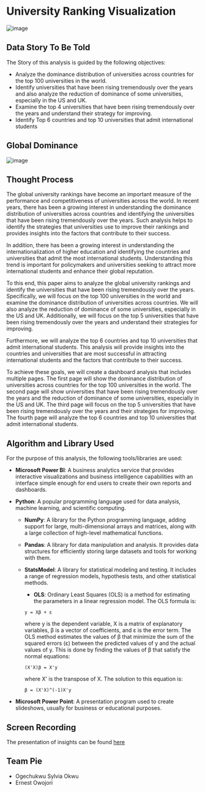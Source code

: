 # University Ranking Visualization

![image](https://user-images.githubusercontent.com/95111839/233276139-627f07d6-30dc-4486-8707-8f2103f9beb7.png)


## Data Story To Be Told

The Story of this analysis is guided by the following objectives:

* Analyze the dominance distribution of universities across countries for the top 100 universities in the world.
* Identify universities that have been rising tremendously over the years and also analyze the reduction of dominance of some universities, especially in the US and UK.
* Examine the top 4 universities that have been rising tremendously over the years and understand their strategy for improving.
* Identify Top 6 countries and top 10 universities that admit international students

## Global Dominance
![image](https://user-images.githubusercontent.com/95111839/233275742-8acfaf09-dbc1-43ba-8260-85370d23f052.png)

## Thought Process

The global university rankings have become an important measure of the performance and competitiveness of universities across the world. In recent years, there has been a growing interest in understanding the dominance distribution of universities across countries and identifying the universities that have been rising tremendously over the years. Such analysis helps to identify the strategies that universities use to improve their rankings and provides insights into the factors that contribute to their success.

In addition, there has been a growing interest in understanding the internationalization of higher education and identifying the countries and universities that admit the most international students. Understanding this trend is important for policymakers and universities seeking to attract more international students and enhance their global reputation.

To this end, this paper aims to analyze the global university rankings and identify the universities that have been rising tremendously over the years. Specifically, we will focus on the top 100 universities in the world and examine the dominance distribution of universities across countries. We will also analyze the reduction of dominance of some universities, especially in the US and UK. Additionally, we will focus on the top 5 universities that have been rising tremendously over the years and understand their strategies for improving.

Furthermore, we will analyze the top 6 countries and top 10 universities that admit international students. This analysis will provide insights into the countries and universities that are most successful in attracting international students and the factors that contribute to their success.

To achieve these goals, we will create a dashboard analysis that includes multiple pages. The first page will show the dominance distribution of universities across countries for the top 100 universities in the world. The second page will show universities that have been rising tremendously over the years and the reduction of dominance of some universities, especially in the US and UK. The third page will focus on the top 5 universities that have been rising tremendously over the years and their strategies for improving. The fourth page will analyze the top 6 countries and top 10 universities that admit international students.



## Algorithm and Library Used

For the purpose of this analysis, the following tools/libraries are used:

* **Microsoft Power BI**: A business analytics service that provides interactive visualizations and business intelligence capabilities with an interface simple enough for end users to create their own reports and dashboards.

* **Python**: A popular programming language used for data analysis, machine learning, and scientific computing.

    * **NumPy**: A library for the Python programming language, adding support for large, multi-dimensional arrays and matrices, along with a large collection of high-level mathematical functions.

    * **Pandas**: A library for data manipulation and analysis. It provides data structures for efficiently storing large datasets and tools for working with them.

    * **StatsModel**: A library for statistical modeling and testing. It includes a range of regression models, hypothesis tests, and other statistical methods.

        * **OLS**: Ordinary Least Squares (OLS) is a method for estimating the parameters in a linear regression model. The OLS formula is:

        ```
        y = Xβ + ε
        ```

        where y is the dependent variable, X is a matrix of explanatory variables, β is a vector of coefficients, and ε is the error term. The OLS method estimates the values of β that minimize the sum of the squared errors (ε) between the predicted values of y and the actual values of y. This is done by finding the values of β that satisfy the normal equations:

        ```
        (X'X)β = X'y
        ```

        where X' is the transpose of X. The solution to this equation is:

        ```
        β = (X'X)^(-1)X'y
        ```

* **Microsoft Power Point**: A presentation program used to create slideshows, usually for business or educational purposes.


    

## Screen Recording

The presentation of insights can be found [here](https://youtu.be/9GYtNGWaRU8)

## Team Pie

 * Ogechukwu Sylvia Okwu
 * Ernest Owojori
